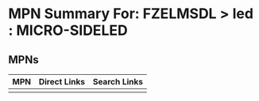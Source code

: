 



# MPN Summary For: FZELMSDL > led : MICRO-SIDELED

## MPNs
  

|MPN|Direct Links|Search Links|
| :--- | :--- | :--- |
||||
